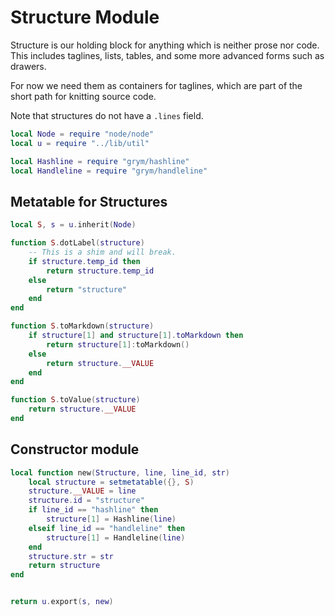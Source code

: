 # Structure Module

   Structure is our holding block for anything which is neither
 prose nor code.  This includes taglines, lists, tables, and some
 more advanced forms such as drawers.


 For now we need them as containers for taglines, which are part of the short
 path for knitting source code.


 Note that structures do not have a `````.lines````` field.

```lua
local Node = require "node/node"
local u = require "../lib/util"

local Hashline = require "grym/hashline"
local Handleline = require "grym/handleline"
```
## Metatable for Structures

```lua
local S, s = u.inherit(Node)

function S.dotLabel(structure)
    -- This is a shim and will break.
    if structure.temp_id then 
        return structure.temp_id
    else
        return "structure"
    end
end

function S.toMarkdown(structure)
    if structure[1] and structure[1].toMarkdown then
        return structure[1]:toMarkdown()
    else
        return structure.__VALUE
    end
end

function S.toValue(structure)
    return structure.__VALUE
end
```
## Constructor module


```lua
local function new(Structure, line, line_id, str)
    local structure = setmetatable({}, S)
    structure.__VALUE = line
    structure.id = "structure"
    if line_id == "hashline" then
        structure[1] = Hashline(line)
    elseif line_id == "handleline" then
        structure[1] = Handleline(line)
    end
    structure.str = str
    return structure
end


return u.export(s, new)
```
